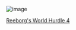 ![image](https://github.com/Snoower/100-days-of-code-python/assets/56703794/6070ef7d-fbc9-4651-b546-0a351c5865df)

[Reeborg's World Hurdle 4](https://reeborg.ca/reeborg.html?lang=en&mode=python&menu=worlds%2Fmenus%2Freeborg_intro_en.json&name=Hurdle%204&url=worlds%2Ftutorial_en%2Fhurdle4.json)
